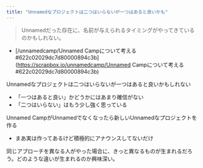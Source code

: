 ```yaml
---
title: "Unnamedなプロジェクトは二つはいらないが一つはあると良いかも"
---
```


> Unnamedだった存在に、名前が与えられるタイミングがやってきているのかもしれない。
- [/unnamedcamp/Unnamed Campについて考える#622c02029dc7d80000894c3b](https://scrapbox.io/unnamedcamp/Unnamed Campについて考える#622c02029dc7d80000894c3b)

Unnamedなプロジェクトは二つはいらないが一つはあると良いかもしれない
- 「一つはあると良い」かどうかにはあまり確信がない
- 「二つはいらない」はもう少し強く思っている

Unnamed CampがUnnamedでなくなったら新しいUnnamedなプロジェクトを作る
- まあ実は作ってあるけど積極的にアナウンスしてないだけ

同じアプローチを異なる人がやった場合に、きっと異なるものが生まれるだろう。どのような違いが生まれるのか興味深い。
